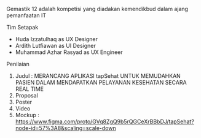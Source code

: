 Gemastik 12 adalah kompetisi yang diadakan kemendikbud dalam ajang pemanfaatan IT

Tim Setapak
- Huda Izzatulhaq as UX Designer
- Ardith Lutfiawan as UI Designer
- Muhammad Azhar Rasyad as UX Engineer

Penilaian
1. Judul : MERANCANG APLIKASI tapSehat UNTUK MEMUDAHKAN PASIEN DALAM MENDAPATKAN PELAYANAN KESEHATAN SECARA ​ REAL TIME
2. Proposal
3. Poster
4. Video
5. Mockup : https://www.figma.com/proto/GVq8ZgQ9b5rQGCeXrBBbDJ/tapSehat?node-id=57%3A8&scaling=scale-down

